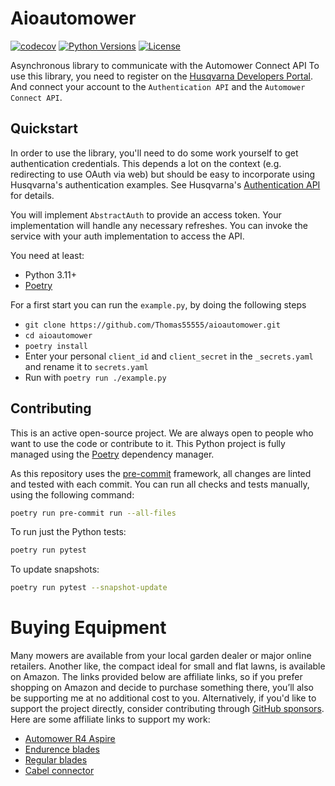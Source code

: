 # Aioautomower

[![codecov](https://codecov.io/gh/Thomas55555/aioautomower/graph/badge.svg?token=2BG3S61T6K)](https://codecov.io/gh/Thomas55555/aioautomower)
[![Python Versions](https://img.shields.io/pypi/pyversions/aioautomower)](https://pypi.org/project/aioautomower/)
[![License](https://img.shields.io/github/license/Thomas55555/aioautomower.svg)](LICENSE.md)

Asynchronous library to communicate with the Automower Connect API
To use this library, you need to register on the [Husqvarna Developers Portal](https://developer.husqvarnagroup.cloud/).
And connect your account to the `Authentication API` and the `Automower Connect API`.

## Quickstart

In order to use the library, you'll need to do some work yourself to get authentication
credentials. This depends a lot on the context (e.g. redirecting to use OAuth via web)
but should be easy to incorporate using Husqvarna's authentication examples. See
Husqvarna's [Authentication API](https://developer.husqvarnagroup.cloud/apis/authentication-api) for details.

You will implement `AbstractAuth` to provide an access token. Your implementation
will handle any necessary refreshes. You can invoke the service with your auth implementation
to access the API.

You need at least:

- Python 3.11+
- [Poetry][poetry-install]

For a first start you can run the `example.py`, by doing the following steps

- `git clone https://github.com/Thomas55555/aioautomower.git`
- `cd aioautomower`
- `poetry install`
- Enter your personal `client_id` and `client_secret` in the `_secrets.yaml` and rename it to `secrets.yaml`
- Run with `poetry run ./example.py`

## Contributing

This is an active open-source project. We are always open to people who want to use the code or contribute to it.
This Python project is fully managed using the [Poetry][poetry] dependency manager.

As this repository uses the [pre-commit][pre-commit] framework, all changes
are linted and tested with each commit. You can run all checks and tests
manually, using the following command:

```bash
poetry run pre-commit run --all-files
```

To run just the Python tests:

```bash
poetry run pytest
```

To update snapshots:

```bash
poetry run pytest --snapshot-update
```

[poetry-install]: https://python-poetry.org/docs/#installation
[poetry]: https://python-poetry.org
[pre-commit]: https://pre-commit.com/


# Buying Equipment

Many mowers are available from your local garden dealer or major online retailers. Another like, the compact ideal for small and flat lawns, is available on Amazon.
The links provided below are affiliate links, so if you prefer shopping on Amazon and decide to purchase something there, you’ll also be supporting me at no additional cost to you.
Alternatively, if you'd like to support the project directly, consider contributing through [GitHub sponsors](https://github.com/sponsors/Thomas55555).
Here are some affiliate links to support my work:
- [Automower R4 Aspire](https://amzn.to/3Z987Oc)
- [Endurence blades](https://amzn.to/3OyK1YD)
- [Regular blades](https://amzn.to/3ZCn8Zt)
- [Cabel connector](https://amzn.to/4f3OtJn)
